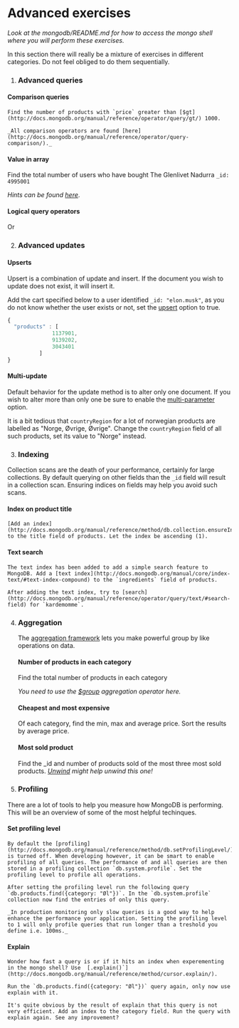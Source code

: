 # Advanced exercises

_Look at the mongodb/README.md for how to access the mongo shell where you will perform these exercises._

In this section there will really be a mixture of exercises in different categories. Do not feel obliged to do them sequentially.

1. ### Advanced queries

  #### Comparison queries
    Find the number of products with `price` greater than [$gt](http://docs.mongodb.org/manual/reference/operator/query/gt/) 1000.

    _All comparison operators are found [here](http://docs.mongodb.org/manual/reference/operator/query-comparison/)._

  #### Value in array
  Find the total number of users who have bought The Glenlivet Nadurra `_id: 4995001`

  _Hints can be found [here](http://docs.mongodb.org/manual/tutorial/query-documents/#match-a-field-without-specifying-array-index)_.

  #### Logical query operators

  Or

2. ### Advanced updates

  #### Upserts
  Upsert is a combination of update and insert. If the document you wish to update does not exist, it will insert it.

  Add the cart specified below to a user identified `_id: "elon.musk"`, as you do not know whether the user exists or not, set the [upsert](http://docs.mongodb.org/manual/reference/method/db.collection.update/#upsert-option) option to true.

  ```js
  {
    "products" : [
				1137901,
				9139202,
				3043401
			]
  }
  ```

  #### Multi-update
  Default behavior for the update method is to alter only one document. If you wish to alter more than only one be sure to enable the [multi-parameter](http://docs.mongodb.org/manual/reference/method/db.collection.update/#multi-parameter) option.

  It is a bit tedious that `countryRegion` for a lot of norwegian products are labelled as "Norge, Øvrige, Øvrige". Change the `countryRegion` field of all such products, set its value to "Norge" instead.

3. ### Indexing
  Collection scans are the death of your performance, certainly for large collections. By default querying on other fields than the `_id` field will result in a collection scan. Ensuring indices on fields may help you avoid such scans.

  #### Index on product title
    [Add an index](http://docs.mongodb.org/manual/reference/method/db.collection.ensureIndex/) to the title field of products. Let the index be ascending (1).

  #### Text search
    The text index has been added to add a simple search feature to MongoDB. Add a [text index](http://docs.mongodb.org/manual/core/index-text/#text-index-compound) to the `ingredients` field of products.

    After adding the text index, try to [search](http://docs.mongodb.org/manual/reference/operator/query/text/#search-field) for `kardemomme`.

4. ### Aggregation
    The [aggregation framework](http://docs.mongodb.org/manual/aggregation/) lets you make powerful group by like operations on data.

    #### Number of products in each category
      Find the total number of products in each category

      _You need to use the [$group](http://docs.mongodb.org/manual/reference/operator/aggregation/group/) aggregation operator here._

    #### Cheapest and most expensive
      Of each category, find the min, max and average price. Sort the results by average price.

    #### Most sold product
    Find the _id and number of products sold of the most three most sold products.
  _[Unwind](http://docs.mongodb.org/manual/reference/operator/aggregation/unwind/) might help unwind this one!_

5. ### Profiling
  There are a lot of tools to help you measure how MongoDB is performing. This will be an overview of some of the most helpful techinques.

  #### Set profiling level
    By default the [profiling](http://docs.mongodb.org/manual/reference/method/db.setProfilingLevel/) is turned off. When developing however, it can be smart to enable profiling of all queries. The performance of and all queries are then stored in a profiling collection `db.system.profile`. Set the profiling level to profile all operations.

    After setting the profiling level run the following query `db.products.find({category: "Øl"})`. In the `db.system.profile` collection now find the entries of only this query.

    _In production monitoring only slow queries is a good way to help enhance the performance your application. Setting the profiling level to 1 will only profile queries that run longer than a treshold you define i.e. 100ms._

  #### Explain
    Wonder how fast a query is or if it hits an index when experementing in the mongo shell? Use  [.explain()`](http://docs.mongodb.org/manual/reference/method/cursor.explain/).

    Run the `db.products.find({category: "Øl"})` query again, only now use explain with it.

    It's quite obvious by the result of explain that this query is not very efficient. Add an index to the category field. Run the query with explain again. See any improvement?
